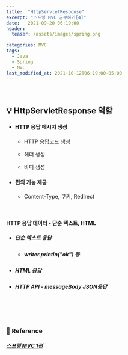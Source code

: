 ```yaml
---
title:  "HttpServletResponse"
excerpt: "스프링 MVC 공부하기[4]"
date:   2021-09-20 06:19:00
header:
  teaser: /assets/images/spring.png

categories: MVC
tags:
  - Java
  - Spring
  - MVC
last_modified_at: 2021-10-12T06:19:00-05:00
---
```


<br/>

## 💡 HttpServletResponse 역할

- #### HTTP 응답 메시지 생성

  - HTTP 응답코드 생성

  - 헤더 생성

  - 바디 생성

- #### 편의 기능 제공

  - Content-Type, 쿠키, Redirect

<br/>

#### HTTP 응답 데이터 - 단순 텍스트, HTML

- ##### 단순 텍스트 응답

  - ##### writer.println("ok") 등

- ##### HTML 응답

- ##### HTTP API - messageBody JSON응답

<br/>

<br/>

<br/>

### 📔 Reference

##### [스프링 MVC 1편](https://www.inflearn.com/course/%EC%8A%A4%ED%94%84%EB%A7%81-mvc-1/dashboard)